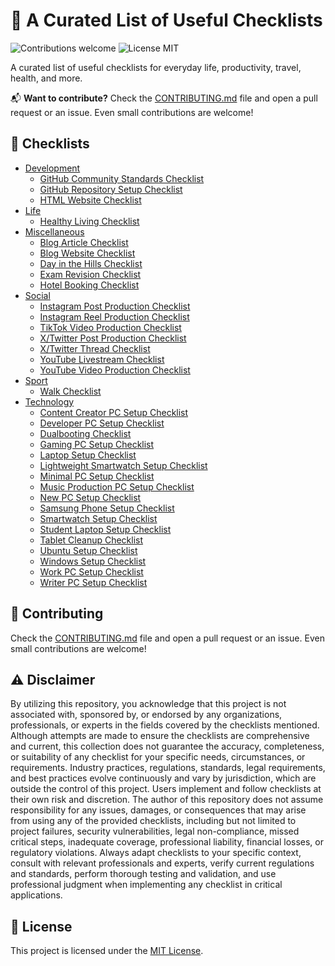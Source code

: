# 🔨 A Curated List of Useful Checklists

<p>
  <img alt="Contributions welcome" src="https://img.shields.io/badge/Contributions-welcome-green">
  <img alt="License MIT" src="https://img.shields.io/badge/License-MIT-orange">
</p>

A curated list of useful checklists for everyday life, productivity, travel, health, and more.

📬 **Want to contribute?** Check the [CONTRIBUTING.md](CONTRIBUTING.md) file and open a pull request or an issue. Even small contributions are welcome!

## 🔨 Checklists

- [Development](Development)
  - [GitHub Community Standards Checklist](Development/GitHub_Community_Standards_Checklist.md)
  - [GitHub Repository Setup Checklist](Development/GitHub_Repository_Setup_Checklist.md)
  - [HTML Website Checklist](Development/HTML_Website_Checklist.md)
- [Life](Life)
  - [Healthy Living Checklist](Life/Healthy_Living_Checklist.md)
- [Miscellaneous](Miscellaneous)
  - [Blog Article Checklist](Miscellaneous/Blog_Article_Checklist.md)
  - [Blog Website Checklist](Miscellaneous/Blog_Website_Checklist.md)
  - [Day in the Hills Checklist](Miscellaneous/Day_in_the_Hills_Checklist.md)
  - [Exam Revision Checklist](Miscellaneous/Exam_Revision_Checklist.md)
  - [Hotel Booking Checklist](Miscellaneous/Hotel_Booking_Checklist.md)
- [Social](Social)
  - [Instagram Post Production Checklist](Social/Instagram_Post_Production_Checklist.md)
  - [Instagram Reel Production Checklist](Social/Instagram_Reel_Production_Checklist.md)
  - [TikTok Video Production Checklist](Social/TikTok_Video_Production_Checklist.md)
  - [X/Twitter Post Production Checklist](Social/Twitter_Post_Production_Checklist.md)
  - [X/Twitter Thread Checklist](Social/Twitter_Thread_Checklist.md)
  - [YouTube Livestream Checklist](Social/YouTube_Livestream_Checklist.md)
  - [YouTube Video Production Checklist](Social/YouTube_Video_Production_Checklist.md)
- [Sport](Sport)
  - [Walk Checklist](Sport/Walk_Checklist.md)
- [Technology](Technology)
  - [Content Creator PC Setup Checklist](Technology/Content_Creator_PC_Setup_Checklist.md)
  - [Developer PC Setup Checklist](Technology/Developer_PC_Setup_Checklist.md)
  - [Dualbooting Checklist](Technology/Dualbooting_Checklist.md)
  - [Gaming PC Setup Checklist](Technology/Gaming_PC_Setup_Checklist.md)
  - [Laptop Setup Checklist](Technology/Laptop_Setup_Checklist.md)
  - [Lightweight Smartwatch Setup Checklist](Technology/Lightweight_Smartwatch_Setup_Checklist.md)
  - [Minimal PC Setup Checklist](Technology/Minimal_PC_Setup_Checklist.md)
  - [Music Production PC Setup Checklist](Technology/Music_Production_PC_Setup_Checklist.md)
  - [New PC Setup Checklist](Technology/New_PC_Setup_Checklist.md)
  - [Samsung Phone Setup Checklist](Technology/Samsung_Phone_Setup_Checklist.md)
  - [Smartwatch Setup Checklist](Technology/Smartwatch_Setup_Checklist.md)
  - [Student Laptop Setup Checklist](Technology/Student_Laptop_Setup_Checklist.md)
  - [Tablet Cleanup Checklist](Technology/Tablet_Cleanup_Checklist.md)
  - [Ubuntu Setup Checklist](Technology/Ubuntu_Setup_Checklist.md)
  - [Windows Setup Checklist](Technology/Windows_Setup_Checklist.md)
  - [Work PC Setup Checklist](Technology/Work_PC_Setup_Checklist.md)
  - [Writer PC Setup Checklist](Technology/Writer_PC_Setup_Checklist.md)

## 🙏 Contributing

Check the [CONTRIBUTING.md](CONTRIBUTING.md) file and open a pull request or an issue. Even small contributions are welcome!

## ⚠️ Disclaimer

By utilizing this repository, you acknowledge that this project is not associated with, sponsored by, or endorsed by any organizations, professionals, or experts in the fields covered by the checklists mentioned. Although attempts are made to ensure the checklists are comprehensive and current, this collection does not guarantee the accuracy, completeness, or suitability of any checklist for your specific needs, circumstances, or requirements. Industry practices, regulations, standards, legal requirements, and best practices evolve continuously and vary by jurisdiction, which are outside the control of this project. Users implement and follow checklists at their own risk and discretion. The author of this repository does not assume responsibility for any issues, damages, or consequences that may arise from using any of the provided checklists, including but not limited to project failures, security vulnerabilities, legal non-compliance, missed critical steps, inadequate coverage, professional liability, financial losses, or regulatory violations. Always adapt checklists to your specific context, consult with relevant professionals and experts, verify current regulations and standards, perform thorough testing and validation, and use professional judgment when implementing any checklist in critical applications.

## 🎫 License

This project is licensed under the [MIT License](LICENSE.md).
